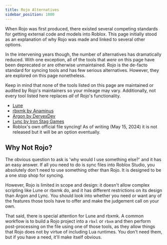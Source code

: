 ```yaml
---
title: Rojo Alternatives
sidebar_position: 1000
---
```


When Rojo was first produced, there existed several competing standards for getting external code and models into Roblox. This page initially stood as an explanation of why Rojo was made and linked to several other options.

In the intervening years though, the number of alternatives has dramatically reduced. With one exception, all of the tools that *were* on this page have been deprecated or are otherwise unmaintained. Rojo is the de-facto standard for syncing tools and has few serious alternatives. However, they are explored on this page nonetheless.

Keep in mind that none of the tools listed on this page are maintained or audited by Rojo's maintainers so your mileage may vary. Additionally, not every tool listed here replaces *all* of Rojo's functionality.

- [Lune](https://github.com/lune-org/lune/)
- [rbxmk by Anaminus](https://github.com/anaminus/rbxmk)
- [Argon by DervexDev](https://github.com/argon-rbx/argon)
- [Lync by Iron Stag Games](https://github.com/Iron-Stag-Games/Lync)
- Roblox's own official file syncing! As of writing (May 15, 2024) it is not released but it will be an option eventually.

## Why Not Rojo?

The obvious question to ask is 'why would I use something else?' and it has an easy answer. If all you need to do is sync files into Roblox Studio, you absolutely don't need to use something other than Rojo. It is designed to be a one stop shop for syncing.

However, Rojo is limited in scope and design: it doesn't allow complex scripting like Lune or rbxmk do, and it has different restrictions on its design than Argon and Lync. You should look into whether you need or want any of the features those tools have to offer and make the judgement call on your own.

That said, there is special attention for Lune and rbxmk. A common workflow is to build a Rojo project into a `rbxl` or `rbxm` and then perform post-processing on the file using one of those tools, as they allow things that Rojo does not by virtue of including Lua runtimes. You don't need them, but if you have a need, it'll make itself obvious.